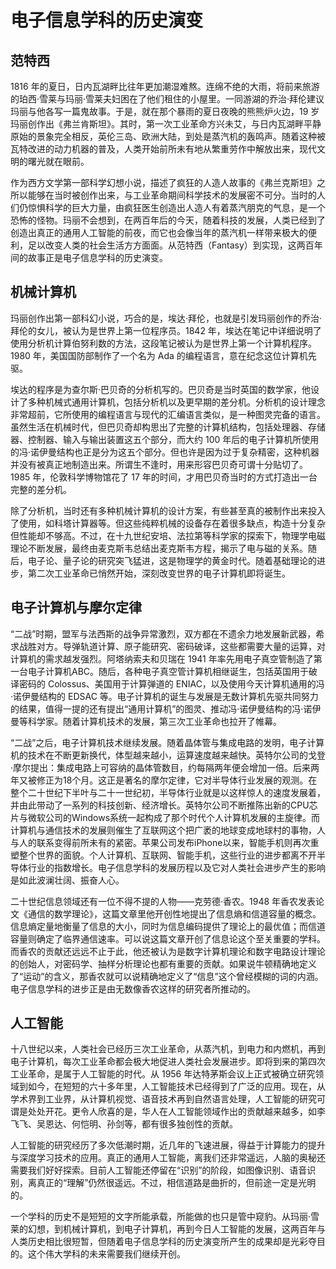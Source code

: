 # 电子信息学科的历史演变

## 范特西

1816 年的夏日，日内瓦湖畔比往年更加潮湿难熬。连绵不绝的大雨，将前来旅游的珀西·雪莱与玛丽·雪莱夫妇困在了他们租住的小屋里。一同游湖的乔治·拜伦建议玛丽与他各写一篇鬼故事。于是，就在那个暴雨的夏日夜晚的熊熊炉火边，19 岁玛丽创作出《弗兰肯斯坦》。其时，第一次工业革命方兴未艾，与日内瓦湖畔平静原始的景象完全相反，英伦三岛、欧洲大陆，到处是蒸汽机的轰鸣声。随着这种被瓦特改进的动力机器的普及，人类开始前所未有地从繁重劳作中解放出来，现代文明的曙光就在眼前。

作为西方文学第一部科学幻想小说，描述了疯狂的人造人故事的《弗兰克斯坦》之所以能够在当时被创作出来，与工业革命期间科学技术的发展密不可分。当时的人们仍惊惧科学的巨大力量，由疯狂医生创造出人造人有着蒸汽朋克的气息，是一个恐怖的怪物。玛丽不会想到，在两百年后的今天，随着科技的发展，人类已经到了创造出真正的通用人工智能的前夜，而它也会像当年的蒸汽机一样带来极大的便利，足以改变人类的社会生活方方面面。从范特西（Fantasy）到实现，这两百年间的故事正是电子信息学科的历史演变。

## 机械计算机

玛丽创作出第一部科幻小说，巧合的是，埃达·拜伦，也就是引发玛丽创作的乔治·拜伦的女儿，被认为是世界上第一位程序员。1842 年，埃达在笔记中详细说明了使用分析机计算伯努利数的方法，这段笔记被认为是世界上第一个计算机程序。1980 年，美国国防部制作了一个名为 Ada 的编程语言，意在纪念这位计算机先驱。

埃达的程序是为查尔斯·巴贝奇的分析机写的。巴贝奇是当时英国的数学家，他设计了多种机械式通用计算机，包括分析机以及更早期的差分机。分析机的设计理念非常超前，它所使用的编程语言与现代的汇编语言类似，是一种图灵完备的语言。虽然生活在机械时代，但巴贝奇却构思出了完整的计算机结构，包括处理器、存储器、控制器、输入与输出装置这五个部分，而大约 100 年后的电子计算机所使用的冯·诺伊曼结构也正是分为这五个部分。但也许是因为过于复杂精密，这种机器并没有被真正地制造出来。所谓生不逢时，用来形容巴贝奇可谓十分贴切了。1985 年，伦敦科学博物馆花了 17 年的时间，才用巴贝奇当时的方式打造出一台完整的差分机。

除了分析机，当时还有多种机械计算机的设计方案，有些甚至真的被制作出来投入了使用，如科塔计算器等。但这些纯粹机械的设备存在着很多缺点，构造十分复杂但性能却不够高。不过，在十九世纪安培、法拉第等科学家的探索下，物理学电磁理论不断发展，最终由麦克斯韦总结出麦克斯韦方程，揭示了电与磁的关系。随后，电子论、量子论的研究突飞猛进，这是物理学的黄金时代。随着基础理论的进步，第二次工业革命已悄然开始，深刻改变世界的电子计算机即将诞生。

## 电子计算机与摩尔定律

“二战”时期，盟军与法西斯的战争异常激烈，双方都在不遗余力地发展新武器，希求战胜对方。导弹轨道计算、原子能研究、密码破译，这些都需要大量的运算，对计算机的需求越发强烈。阿塔纳索夫和贝瑞在 1941 年率先用电子真空管制造了第一台电子计算机ABC。随后，各种电子真空管计算机相继诞生，包括英国用于破译密码的 Colossus、美国用于计算弹道的 ENIAC，以及使用今天计算机通用的冯·诺伊曼结构的 EDSAC 等。电子计算机的诞生与发展是无数计算机先驱共同努力的结果，值得一提的还有提出“通用计算机”的图灵、推动冯·诺伊曼结构的冯·诺伊曼等科学家。随着计算机技术的发展，第三次工业革命也拉开了帷幕。

“二战”之后，电子计算机技术继续发展。随着晶体管与集成电路的发明，电子计算机的技术在不断更新换代，体型越来越小，运算速度越来越快。英特尔公司的戈登·摩尔提出：集成电路上可容纳的晶体管数目，约每隔两年便会增加一倍。后来两年又被修正为18个月。这正是著名的摩尔定律，它对半导体行业发展的观测。在整个二十世纪下半叶与二十一世纪初，半导体行业就是以这样惊人的速度发展着，并由此带动了一系列的科技创新、经济增长。英特尔公司不断推陈出新的CPU芯片与微软公司的Windows系统一起构成了那个时代个人计算机发展的主旋律。而计算机与通信技术的发展则催生了互联网这个把广袤的地球变成地球村的事物，人与人的联系变得前所未有的紧密。苹果公司发布iPhone以来，智能手机则再次重塑整个世界的面貌。个人计算机、互联网、智能手机，这些行业的进步都离不开半导体行业的指数增长。电子信息学科的发展历程以及它对人类社会进步产生的影响是如此波澜壮阔、振奋人心。

二十世纪信息领域还有一位不得不提的人物——克劳德·香农。1948 年香农发表论文《通信的数学理论》，这篇文章里他开创性地提出了信息熵和信道容量的概念。信息熵定量地衡量了信息的大小，同时为信息编码提供了理论上的最优值；而信道容量则确定了临界通信速率。可以说这篇文章开创了信息论这个至关重要的学科。而香农的贡献还远远不止于此，他还被认为是数字计算机理论和数字电路设计理论的创始人，对密码学、抽样分析理论也都有重要的贡献。如果说牛顿精确地定义了“运动”的含义，那香农就可以说精确地定义了“信息”这个曾经模糊的词的内涵。电子信息学科的进步正是由无数像香农这样的研究者所推动的。

## 人工智能

十八世纪以来，人类社会已经历三次工业革命，从蒸汽机，到电力和内燃机，再到电子计算机，每次工业革命都会极大地促进人类社会发展进步。即将到来的第四次工业革命，是属于人工智能的时代。从 1956 年达特茅斯会议上正式被确立研究领域到如今，在短短的六十多年里，人工智能技术已经得到了广泛的应用。现在，从学术界到工业界，从计算机视觉、语音技术再到自然语言处理，人工智能的研究可谓是处处开花。更令人欣喜的是，华人在人工智能领域作出的贡献越来越多，如李飞飞、吴恩达、何恺明、孙剑等，都有很多独创性的贡献。

人工智能的研究经历了多次低潮时期，近几年的飞速进展，得益于计算能力的提升与深度学习技术的应用。真正的通用人工智能，离我们还非常遥远，人脑的奥秘还需要我们好好探索。目前人工智能还停留在“识别”的阶段，如图像识别、语音识别，离真正的“理解”仍然很遥远。不过，相信道路是曲折的，但前途一定是光明的。

一个学科的历史不是短短的文字所能承载，所能做的也只是管中窥豹。从玛丽·雪莱的幻想，到机械计算机，到电子计算机，再到今日人工智能的发展，这两百年与人类历史相比很短暂，但随着电子信息学科的历史演变所产生的成果却是光彩夺目的。这个伟大学科的未来需要我们继续开创。
